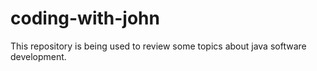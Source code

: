 # coding-with-john
This repository is being used to review some topics about java software development.
